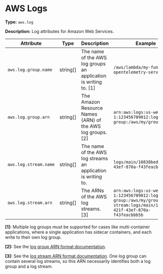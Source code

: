 # AWS Logs

**Type:** `aws.log`

**Description:** Log attributes for Amazon Web Services.

<!-- semconv aws.log -->
| Attribute  | Type | Description  | Example  | Required |
|---|---|---|---|---|
| `aws.log.group.name` | string[] | The name of the AWS log groups an application is writing to. [1] | `/aws/lambda/my-function`<br>`opentelemetry-service` | No |
| `aws.log.group.arn` | string[] | The Amazon Resource Names (ARN) of the AWS log groups. [2] | `arn:aws:logs:us-west-1:123456789012:log-group:/aws/my/group:*` | No |
| `aws.log.stream.name` | string[] | The name of the AWS log streams an application is writing to. | `logs/main/10838bed-421f-43ef-870a-f43feacbbb5b` | No |
| `aws.log.stream.arn` | string[] | The ARNs of the AWS log streams. [3] | `arn:aws:logs:us-west-1:123456789012:log-group:/aws/my/group:log-stream:logs/main/10838bed-421f-43ef-870a-f43feacbbb5b` | No |

**[1]:** Multiple log groups must be supported for cases like multi-container applications, where a single application has sidecar containers, and each write to their own log group.

**[2]:** See the [log group ARN format documentation](https://docs.aws.amazon.com/AmazonCloudWatch/latest/logs/iam-access-control-overview-cwl.html#CWL_ARN_Format).

**[3]:** See the [log stream ARN format documentation](https://docs.aws.amazon.com/AmazonCloudWatch/latest/logs/iam-access-control-overview-cwl.html#CWL_ARN_Format). One log group can contain several log streams, so this ARN necessarily identifies both a log group and a log stream.
<!-- endsemconv -->
